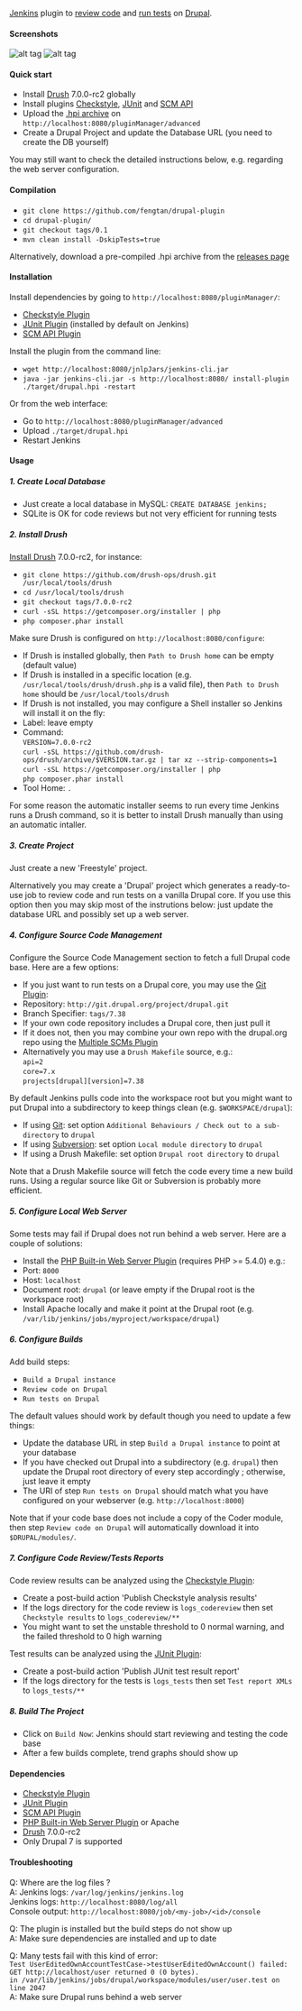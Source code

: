 [Jenkins](https://jenkins-ci.org/) plugin to [review code](https://www.drupal.org/project/coder) and [run tests](https://www.drupal.org/simpletest) on [Drupal](https://www.drupal.org/).

#### Screenshots

![alt tag](https://raw.github.com/fengtan/drupal-plugin/master/screenshot_admin.png)
![alt tag](https://raw.github.com/fengtan/drupal-plugin/master/screenshot_trends.png)

#### Quick start

 * Install [Drush](http://docs.drush.org/en/master/install/) 7.0.0-rc2 globally
 * Install plugins [Checkstyle](https://wiki.jenkins-ci.org/display/JENKINS/Checkstyle+Plugin), [JUnit](https://wiki.jenkins-ci.org/display/JENKINS/JUnit+Plugin) and [SCM API](https://wiki.jenkins-ci.org/display/JENKINS/SCM+API+Plugin)
 * Upload the [.hpi archive](https://github.com/fengtan/drupal-plugin/releases) on `http://localhost:8080/pluginManager/advanced`
 * Create a Drupal Project and update the Database URL (you need to create the DB yourself)

You may still want to check the detailed instructions below, e.g. regarding the web server configuration.

#### Compilation

 * `git clone https://github.com/fengtan/drupal-plugin`
 * `cd drupal-plugin/`
 * `git checkout tags/0.1`
 * `mvn clean install -DskipTests=true`
 
Alternatively, download a pre-compiled .hpi archive from the [releases page](https://github.com/fengtan/drupal-plugin/releases)

#### Installation

Install dependencies by going to `http://localhost:8080/pluginManager/`:
 * [Checkstyle Plugin](https://wiki.jenkins-ci.org/display/JENKINS/Checkstyle+Plugin)
 * [JUnit Plugin](https://wiki.jenkins-ci.org/display/JENKINS/JUnit+Plugin) (installed by default on Jenkins)
 * [SCM API Plugin](https://wiki.jenkins-ci.org/display/JENKINS/SCM+API+Plugin)

Install the plugin from the command line:
 * `wget http://localhost:8080/jnlpJars/jenkins-cli.jar`
 * `java -jar jenkins-cli.jar -s http://localhost:8080/ install-plugin ./target/drupal.hpi -restart`

Or from the web interface:
 * Go to `http://localhost:8080/pluginManager/advanced`
 * Upload `./target/drupal.hpi`
 * Restart Jenkins

#### Usage

##### 1. Create Local Database

 * Just create a local database in MySQL: `CREATE DATABASE jenkins;`
 * SQLite is OK for code reviews but not very efficient for running tests

##### 2. Install Drush

[Install Drush](http://docs.drush.org/en/master/install/) 7.0.0-rc2, for instance:
 * `git clone https://github.com/drush-ops/drush.git /usr/local/tools/drush`
 * `cd /usr/local/tools/drush`
 * `git checkout tags/7.0.0-rc2`
 * `curl -sSL https://getcomposer.org/installer | php`
 * `php composer.phar install`

Make sure Drush is configured on `http://localhost:8080/configure`:
 * If Drush is installed globally, then `Path to Drush home` can be empty (default value)
 * If Drush is installed in a specific location (e.g. `/usr/local/tools/drush/drush.php` is a valid file), then `Path to Drush home` should be `/usr/local/tools/drush`
 * If Drush is not installed, you may configure a Shell installer so Jenkins will install it on the fly:
  * Label: leave empty
  * Command:  
`VERSION=7.0.0-rc2`  
`curl -sSL https://github.com/drush-ops/drush/archive/$VERSION.tar.gz | tar xz --strip-components=1`  
`curl -sSL https://getcomposer.org/installer | php`  
`php composer.phar install`
  * Tool Home: `.`

For some reason the automatic installer seems to run every time Jenkins runs a Drush command, so it is better to install Drush manually than using an automatic intaller.

##### 3. Create Project

Just create a new 'Freestyle' project.

Alternatively you may create a 'Drupal' project which generates a ready-to-use job to review code and run tests on a vanilla Drupal core. If you use this option then you may skip most of the instrutions below: just update the database URL and possibly set up a web server.

##### 4. Configure Source Code Management

Configure the Source Code Management section to fetch a full Drupal code base. Here are a few options:
 * If you just want to run tests on a Drupal core, you may use the [Git Plugin](https://wiki.jenkins-ci.org/display/JENKINS/Git+Plugin):
  * Repository: `http://git.drupal.org/project/drupal.git`
  * Branch Specifier: `tags/7.38`
 * If your own code repository includes a Drupal core, then just pull it
 * If it does not, then you may combine your own repo with the drupal.org repo using the [Multiple SCMs Plugin](https://wiki.jenkins-ci.org/display/JENKINS/Multiple+SCMs+Plugin)
 * Alternatively you may use a `Drush Makefile` source, e.g.:  
`api=2`  
`core=7.x`  
`projects[drupal][version]=7.38`

By default Jenkins pulls code into the workspace root but you might want to put Drupal into a subdirectory to keep things clean (e.g. `$WORKSPACE/drupal`):
 * If using [Git](https://wiki.jenkins-ci.org/display/JENKINS/Git+Plugin): set option `Additional Behaviours / Check out to a sub-directory` to `drupal`
 * If using [Subversion](https://wiki.jenkins-ci.org/display/JENKINS/Subversion+Plugin): set option `Local module directory` to `drupal`
 * If using a Drush Makefile: set option `Drupal root directory` to `drupal`

Note that a Drush Makefile source will fetch the code every time a new build runs. Using a regular source like Git or Subversion is probably more efficient.

##### 5. Configure Local Web Server

Some tests may fail if Drupal does not run behind a web server. Here are a couple of solutions:
 * Install the [PHP Built-in Web Server Plugin](https://wiki.jenkins-ci.org/display/JENKINS/PHP+Built-in+Web+Server+Plugin) (requires PHP >= 5.4.0) e.g.:
  * Port: `8000`
  * Host: `localhost`
  * Document root: `drupal` (or leave empty if the Drupal root is the workspace root)
 * Install Apache locally and make it point at the Drupal root (e.g. `/var/lib/jenkins/jobs/myproject/workspace/drupal`)

##### 6. Configure Builds

Add build steps:
 * `Build a Drupal instance`
 * `Review code on Drupal`
 * `Run tests on Drupal`

The default values should work by default though you need to update a few things:
 * Update the database URL in step `Build a Drupal instance` to point at your database
 * If you have checked out Drupal into a subdirectory (e.g. `drupal`) then update the Drupal root directory of every step accordingly ; otherwise, just leave it empty
 * The URI of step `Run tests on Drupal` should match what you have configured on your webserver (e.g. `http://localhost:8000`)

Note that if your code base does not include a copy of the Coder module, then step `Review code on Drupal` will automatically download it into `$DRUPAL/modules/`.

##### 7. Configure Code Review/Tests Reports
 
Code review results can be analyzed using the [Checkstyle Plugin](https://wiki.jenkins-ci.org/display/JENKINS/Checkstyle+Plugin):
 * Create a post-build action 'Publish Checkstyle analysis results'
 * If the logs directory for the code review is `logs_codereview` then set `Checkstyle results` to `logs_codereview/**`
 * You might want to set the unstable threshold to 0 normal warning, and the failed threshold to 0 high warning

Test results can be analyzed using the [JUnit Plugin](://wiki.jenkins-ci.org/display/JENKINS/JUnit+Plugin):
 * Create a post-build action 'Publish JUnit test result report'
 * If the logs directory for the tests is `logs_tests` then set `Test report XMLs` to `logs_tests/**`

##### 8. Build The Project

 * Click on `Build Now`: Jenkins should start reviewing and testing the code base
 * After a few builds complete, trend graphs should show up

#### Dependencies

 * [Checkstyle Plugin](https://wiki.jenkins-ci.org/display/JENKINS/Checkstyle+Plugin)
 * [JUnit Plugin](https://wiki.jenkins-ci.org/display/JENKINS/JUnit+Plugin)
 * [SCM API Plugin](https://wiki.jenkins-ci.org/display/JENKINS/SCM+API+Plugin)
 * [PHP Built-in Web Server Plugin](https://wiki.jenkins-ci.org/display/JENKINS/PHP+Built-in+Web+Server+Plugin) or Apache
 * [Drush](http://www.drush.org/en/master/install/) 7.0.0-rc2
 * Only Drupal 7 is supported

#### Troubleshooting

Q: Where are the log files ?  
A: Jenkins logs: `/var/log/jenkins/jenkins.log`  
   Jenkins logs: `http://localhost:8080/log/all`  
   Console output: `http://localhost:8080/job/<my-job>/<id>/console`

Q: The plugin is installed but the build steps do not show up  
A: Make sure dependencies are installed and up to date

Q: Many tests fail with this kind of error:  
   `Test UserEditedOwnAccountTestCase->testUserEditedOwnAccount() failed:`  
   `GET http://localhost/user returned 0 (0 bytes).`  
   `in /var/lib/jenkins/jobs/drupal/workspace/modules/user/user.test on line 2047`  
A: Make sure Drupal runs behind a web server
